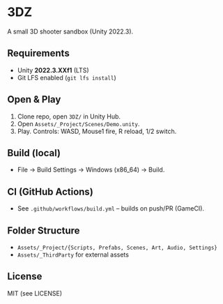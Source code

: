 # 3DZ

A small 3D shooter sandbox (Unity 2022.3).

## Requirements
- Unity **2022.3.XXf1** (LTS)
- Git LFS enabled (`git lfs install`)

## Open & Play
1. Clone repo, open `3DZ/` in Unity Hub.
2. Open `Assets/_Project/Scenes/Demo.unity`.
3. Play. Controls: WASD, Mouse1 fire, R reload, 1/2 switch.

## Build (local)
- File → Build Settings → Windows (x86_64) → Build.

## CI (GitHub Actions)
- See `.github/workflows/build.yml` – builds on push/PR (GameCI).

## Folder Structure
- `Assets/_Project/{Scripts, Prefabs, Scenes, Art, Audio, Settings}`
- `Assets/_ThirdParty` for external assets

## License
MIT (see LICENSE)
